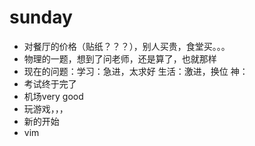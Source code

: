 # sunday

- 对餐厅的价格（贴纸？？？），别人买贵，食堂买。。。
- 物理的一题，想到了问老师，还是算了，也就那样
- 现在的问题：学习：急进，太求好 生活：激进，换位  神：
- 考试终于完了
- 机场very good
- 玩游戏，，，
- 新的开始
- vim
